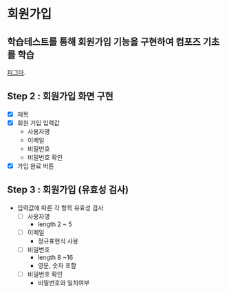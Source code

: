 # 회원가입

## 학습테스트를 통해 회원가입 기능을 구현하여 컴포즈 기초를 학습
[피그마](https://www.figma.com/design/OhrMuSgyoqk6nBty3BBA1u/%ED%95%99%EC%8A%B5-%ED%85%8C%EC%8A%A4%ED%8A%B8%EB%A1%9C-%EB%B0%B0%EC%9A%B0%EB%8A%94-Compose-%EB%AF%B8%EC%85%98-%EB%94%94%EC%9E%90%EC%9D%B8?node-id=69-814&p=f).

## Step 2 : 회원가입 화면 구현

- [x] 제목
- [x] 회원 가입 입력값
  - 사용자명
  - 이메일
  - 비밀번호
  - 비밀번호 확인
- [x] 가입 완료 버튼

## Step 3 : 회원가입 (유효성 검사)
- 입력값에 따른 각 항목 유효성 검사
  - [ ] 사용자명
    - length 2 ~ 5
  - [ ] 이메일
    - 정규표현식 사용
  - [ ] 비밀번호
    - length 8 ~16
    - 영문, 숫자 포함
  - [ ] 비밀번호 확인
    - 비밀번호와 일치여부